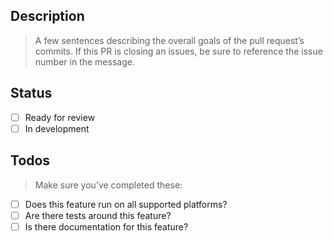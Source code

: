 ## Description
> A few sentences describing the overall goals of the pull request’s commits. If this PR is closing an issues, be sure to reference the issue number in the message.

## Status
- [ ] Ready for review
- [ ] In development

## Todos
> Make sure you’ve completed these:
- [ ] Does this feature run on all supported platforms?
- [ ] Are there tests around this feature?
- [ ] Is there documentation for this feature?
